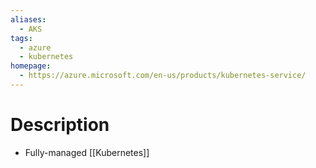 ```yaml
---
aliases:
  - AKS
tags:
  - azure
  - kubernetes
homepage:
  - https://azure.microsoft.com/en-us/products/kubernetes-service/
---
```

# Description
- Fully-managed [[Kubernetes]]